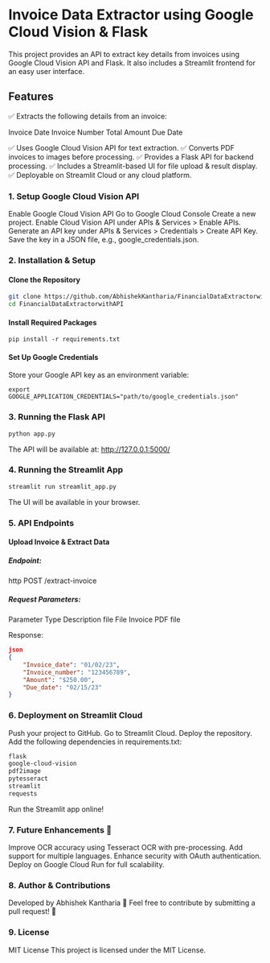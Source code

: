 # Invoice Data Extractor using Google Cloud Vision & Flask

This project provides an API to extract key details from invoices using Google Cloud Vision API and Flask. It also includes a Streamlit frontend for an easy user interface.

## Features

✅ Extracts the following details from an invoice:

Invoice Date
Invoice Number
Total Amount
Due Date

✅ Uses Google Cloud Vision API for text extraction.
✅ Converts PDF invoices to images before processing.
✅ Provides a Flask API for backend processing.
✅ Includes a Streamlit-based UI for file upload & result display.
✅ Deployable on Streamlit Cloud or any cloud platform.

### 1. Setup Google Cloud Vision API

Enable Google Cloud Vision API
Go to Google Cloud Console
Create a new project.
Enable Cloud Vision API under APIs & Services > Enable APIs.
Generate an API key under APIs & Services > Credentials > Create API Key.
Save the key in a JSON file, e.g., google_credentials.json.

### 2. Installation & Setup

#### Clone the Repository

```bash
git clone https://github.com/AbhishekKantharia/FinancialDataExtractorwithAPI.git  
cd FinancialDataExtractorwithAPI  
```

#### Install Required Packages

```
pip install -r requirements.txt
```

#### Set Up Google Credentials

Store your Google API key as an environment variable:

```env
export GOOGLE_APPLICATION_CREDENTIALS="path/to/google_credentials.json"
```

### 3. Running the Flask API

```bash
python app.py  
```

The API will be available at: http://127.0.0.1:5000/

### 4. Running the Streamlit App

```bash
streamlit run streamlit_app.py  
```

The UI will be available in your browser.

### 5. API Endpoints

#### Upload Invoice & Extract Data

##### Endpoint:

http POST /extract-invoice

##### Request Parameters:

Parameter	Type	Description
file	File	Invoice PDF file

Response:

```json
json
{
    "Invoice_date": "01/02/23",
    "Invoice_number": "123456789",
    "Amount": "$250.00",
    "Due_date": "02/15/23"
}
```

### 6. Deployment on Streamlit Cloud

Push your project to GitHub.
Go to Streamlit Cloud.
Deploy the repository.
Add the following dependencies in requirements.txt:

```txt
flask  
google-cloud-vision  
pdf2image  
pytesseract  
streamlit  
requests  
```

Run the Streamlit app online!

### 7. Future Enhancements 🚀

Improve OCR accuracy using Tesseract OCR with pre-processing.
Add support for multiple languages.
Enhance security with OAuth authentication.
Deploy on Google Cloud Run for full scalability.

### 8. Author & Contributions

Developed by Abhishek Kantharia 🎯
Feel free to contribute by submitting a pull request! 🤝

### 9. License

MIT License
This project is licensed under the MIT License.
